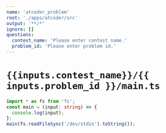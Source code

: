 ```yaml
---
name: 'atcoder_problem'
root: './apps/atcoder/src'
output: '**/*'
ignore: []
questions:
  contest_name: 'Please enter contest name.'
  problem_id: 'Please enter problem id.'
---
```


# `{{inputs.contest_name}}/{{ inputs.problem_id }}/main.ts`

```typescript
import * as fs from 'fs';
const main = (input: string) => {
  console.log(input);
};
main(fs.readFileSync('/dev/stdin').toString());
```
